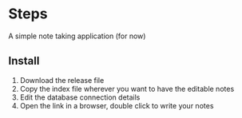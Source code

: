 # Steps

A simple note taking application (for now)

## Install

1. Download the release file
2. Copy the index file wherever you want to have the editable notes
3. Edit the database connection details
4. Open the link in a browser, double click to write your notes
